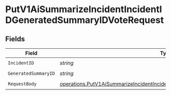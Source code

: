 # PutV1AiSummarizeIncidentIncidentIDGeneratedSummaryIDVoteRequest


## Fields

| Field                                                                                                                                                                            | Type                                                                                                                                                                             | Required                                                                                                                                                                         | Description                                                                                                                                                                      |
| -------------------------------------------------------------------------------------------------------------------------------------------------------------------------------- | -------------------------------------------------------------------------------------------------------------------------------------------------------------------------------- | -------------------------------------------------------------------------------------------------------------------------------------------------------------------------------- | -------------------------------------------------------------------------------------------------------------------------------------------------------------------------------- |
| `IncidentID`                                                                                                                                                                     | *string*                                                                                                                                                                         | :heavy_check_mark:                                                                                                                                                               | N/A                                                                                                                                                                              |
| `GeneratedSummaryID`                                                                                                                                                             | *string*                                                                                                                                                                         | :heavy_check_mark:                                                                                                                                                               | N/A                                                                                                                                                                              |
| `RequestBody`                                                                                                                                                                    | [operations.PutV1AiSummarizeIncidentIncidentIDGeneratedSummaryIDVoteRequestBody](../../models/operations/putv1aisummarizeincidentincidentidgeneratedsummaryidvoterequestbody.md) | :heavy_check_mark:                                                                                                                                                               | N/A                                                                                                                                                                              |